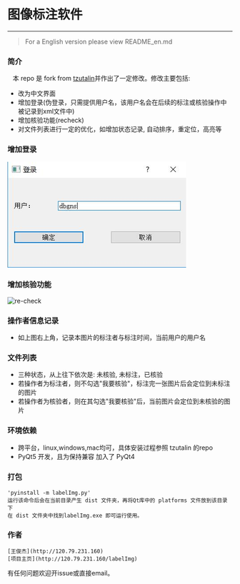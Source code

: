 # 图像标注软件
------------------------------
> For a English version please view README_en.md

### 简介
&nbsp;&nbsp; 本 repo 是 fork from [tzutalin](https://github.com/tzutalin/labelImg)并作出了一定修改。修改主要包括:
* 改为中文界面
* 增加登录(伪登录，只需提供用户名，该用户名会在后续的标注或核验操作中被记录到xml文件中)
* 增加核验功能(recheck)
* 对文件列表进行一定的优化，如增加状态记录, 自动排序，重定位，高亮等

### 增加登录
 ![login](ManualImages/login.jpg)
 
### 增加核验功能
 ![re-check](MaunualImages/check.jpg)
 
### 操作者信息记录
* 如上图右上角，记录本图片的标注者与标注时间，当前用户的用户名
 
### 文件列表
* 三种状态，从上往下依次是: 未核验, 未标注，已核验
* 若操作者为标注者，则不勾选"我要核验"，标注完一张图片后会定位到未标注的图片
* 若操作者为核验者，则在其勾选"我要核验"后，当前图片会定位到未核验的图片

### 环境依赖
* 跨平台，linux,windows,mac均可，具体安装过程参照 tzutalin 的repo
* PyQt5 开发，且为保持兼容 加入了 PyQt4
    
### 打包
    'pyinstall -m labelImg.py'
    运行该命令后会在当前目录产生 dist 文件夹，再将Qt库中的 platforms 文件放到该目录下
	在 dist 文件夹中找到labelImg.exe 即可运行使用。
	
### 作者
	[王俊杰](http://120.79.231.160)
	[项目主页](http://120.79.231.160/labelImg)

有任何问题欢迎开issue或直接email。